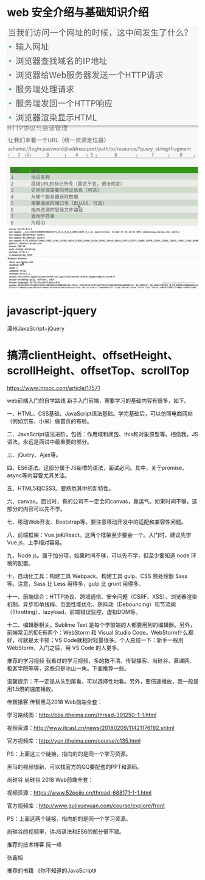 # web 安全介绍与基础知识介绍
<img src="https://github.com/KenNaNa/javascript-jquery/blob/master/web%E5%AE%89%E5%85%A8%E5%9F%BA%E7%A1%80%E7%9F%A5%E8%AF%86/1.png">
<img src="https://github.com/KenNaNa/javascript-jquery/blob/master/web%E5%AE%89%E5%85%A8%E5%9F%BA%E7%A1%80%E7%9F%A5%E8%AF%86/2.png">
<img src="https://github.com/KenNaNa/javascript-jquery/blob/master/web%E5%AE%89%E5%85%A8%E5%9F%BA%E7%A1%80%E7%9F%A5%E8%AF%86/3.png">


# javascript-jquery
潭州JavaScript+jQuery

# 搞清clientHeight、offsetHeight、scrollHeight、offsetTop、scrollTop

https://www.imooc.com/article/17571


web前端入门的自学路线
新手入门前端，需要学习的基础内容有很多，如下。

一、HTML、CSS基础、JavaScript语法基础。学完基础后，可以仿照电商网站（例如京东、小米）做首页的布局。

二、JavaScript语法进阶。包括：作用域和闭包、this和对象原型等。相信我，JS语法，永远是面试中最重要的部分。

三、jQuery、Ajax等。

四、ES6语法。这部分属于JS新增的语法，面试必问。其中，关于promise、async等内容要尤其关注。

五、HTML5和CSS3。要熟悉其中的新特性。

六、canvas。面试时，有的公司不一定会问canvas，靠运气。如果时间不够，这部分的内容可以先不学。

七、移动Web开发、Bootstrap等。要注意移动开发中的适配和兼容性问题。

八、前端框架：Vue.js和React。这两个框架至少要会一个。入门时，建议先学Vue.js，上手相对容易。

九、Node.js。属于加分项，如果时间不够，可以先不学，但至少要知道 node 环境的配置。

十、自动化工具：构建工具 Webpack、构建工具 gulp、CSS 预处理器 Sass 等。注意，Sass 比 Less 用得多，gulp 比 grunt 用得多。

十一、前端综合：HTTP协议、跨域通信、安全问题（CSRF、XSS）、浏览器渲染机制、异步和单线程、页面性能优化、防抖动（Debouncing）和节流阀（Throtting）、lazyload、前端错误监控、虚拟DOM等。

十二、编辑器相关。Sublime Text 是每个学前端的人都要用到的编辑器。另外，前端常见的IDE有两个：WebStorm 和 Visual Studio Code。WebStorm什么都好，可就是太卡顿；VS Code就相对轻量很多。个人总结一下：新手一般用 WebStorm，入门之后，用 VS Code 的人更多。

推荐的学习视频
我看过的学习视频，多的数不清。传智播客、尚硅谷、慕课网、极客学院等等，这些只是冰山一角。下面推荐一些。

温馨提示：不一定是从头到尾看，可以选择性地看。另外，要倍速播放，我一般是用1.5倍的速度播放。

传智播客
传智黑马2018 Web前端全套：

学习路线图：http://bbs.itheima.com/thread-391250-1-1.html

视频资源：http://www.itcast.cn/news/20180209/11421176192.shtml

官方视频库：http://yun.itheima.com/course/c135.html

PS：上面这三个链接，指向的的是同一个学习资源。

黑马的视频很新，可以找官方的QQ要配套的PPT和源码。

尚硅谷
尚硅谷 2018 Web前端全套：

视频资源：https://www.52pojie.cn/thread-688171-1-1.html

官方视频库：http://www.gulixueyuan.com/course/explore/front

PS：上面这两个链接，指向的的是同一个学习资源。

尚硅谷的视频里，讲JS语法和ES6的部分很不错。

推荐的技术博客
阮一峰

张鑫旭

推荐的书籍
《你不知道的JavaScript》
